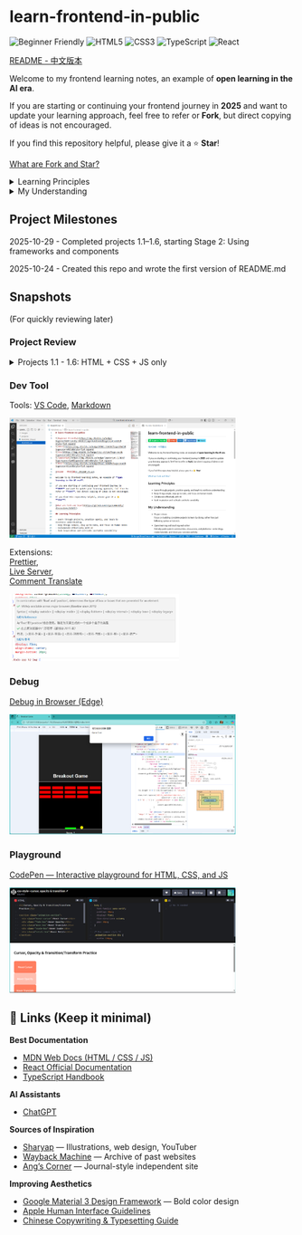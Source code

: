 # learn-frontend-in-public

![Beginner Friendly](https://img.shields.io/badge/Beginner%20Friendly-00C853?logo=handshake&logoColor=white&style=flat-square)
![HTML5](https://img.shields.io/badge/HTML5-E34F26?logo=html5&logoColor=white&style=flat-square)
![CSS3](https://img.shields.io/badge/CSS3-1572B6?logo=css3&logoColor=white&style=flat-square)
![TypeScript](https://img.shields.io/badge/TypeScript-3178C6?logo=typescript&logoColor=white&style=flat-square)
![React](https://img.shields.io/badge/React-61DAFB?logo=react&logoColor=black&style=flat-square)

[README - 中文版本](./README_CN.md)

Welcome to my frontend learning notes, an example of **open learning in the AI era**.

If you are starting or continuing your frontend journey in **2025** and want to update your learning approach, feel free to refer or **Fork**, but direct copying of ideas is not encouraged.

If you find this repository helpful, please give it a ⭐️ **Star**!

[What are Fork and Star?](https://github.com/orgs/community/discussions/168153)

<details>
<summary>Learning Principles</summary>

- Learn through projects, practice openly, and teach to reinforce understanding
- Keep things simple, stay up-to-date, and focus on human needs
- Collaborate effectively with AI
- Seek inspiration and cultivate aesthetic sensibility

</details>

<details>
<summary>My Understanding</summary>

- **Project-driven**  
  Focus on building complete projects to learn by doing, rather than just following syntax or tutorials.

- **Open learning and teaching each other**  
  Actively participate in communities, discussions, and platforms—write blogs, create tutorials, and share your process publicly.

- **Pursue simplicity**  
  True mastery comes when complexity resolves into clarity—seeing the essence in what you build.

- **Stay current**  
  Continuously update your tech stack to keep pace with the evolving frontend landscape.

- **Human-centered**  
  Avoid letting code serve only business goals while neglecting people.  
  In personal learning and development, always ensure technology serves human needs.

- **Seek inspiration**  
  Follow mentors and peers who spark new ideas.  
  Inspiration is not about answering existing questions, but about enabling you to ask questions you hadn’t considered before.

- **Cultivate aesthetics**  
  In the AI era, productivity, narrow skills, or experience alone become less differentiating over time.  
  Developing aesthetic taste is increasingly key to standing out personally and professionally.

</details>

## Project Milestones

2025-10-29 - Completed projects 1.1–1.6, starting Stage 2: Using frameworks and components

2025-10-24 - Created this repo and wrote the first version of README.md

## Snapshots

(For quickly reviewing later)

### Project Review

<details>
<summary>Projects 1.1 - 1.6: HTML + CSS + JS only</summary>

<div style="display:flex; flex-wrap:wrap; gap:10px; justify-content:center;">

  <div style="flex: 0 0 30%; max-width: 30%; text-align:center;">
    <img src="./projects/1.1 breakout 打砖块小游戏/images/breakout screenshot.png" alt="project 1.1 screenshot" style="width:100%; height:auto;">
    <p>Project 1.1</p>
  </div>

  <div style="flex: 0 0 30%; max-width: 30%; text-align:center;">
    <img src="./projects/1.2 profile website for fun 章鱼哥的个人网站/images/screenshot1.png" alt="project 1.2 screenshot" style="width:100%; height:auto;">
    <p>Project 1.2</p>
  </div>

  <div style="flex: 0 0 30%; max-width: 30%; text-align:center;">
    <img src="./projects/1.3 to do list 任务管理器/images/screenshot.png" alt="project 1.3 screenshot" style="width:100%; height:auto;">
    <p>Project 1.3</p>
  </div>

  <div style="flex: 0 0 30%; max-width: 30%; text-align:center;">
    <img src="./projects/1.4 css practice collection CSS练习/images/screenshot.png" alt="project 1.4 screenshot" style="width:100%; height:auto;">
    <p>Project 1.4</p>
  </div>

  <div style="flex: 0 0 30%; max-width: 30%; text-align:center;">
    <img src="./projects/1.6 space shooter 太空射击经典游戏/images/image.png" alt="project 1.6 screenshot" style="width:100%; height:auto;">
    <p>Project 1.6</p>
  </div>

</div>

</details>

### Dev Tool

Tools: [VS Code](https://code.visualstudio.com/), [Markdown](https://www.markdownguide.org/basic-syntax/)

<img src="./images/vscode screenshot.png" alt="VS code Screenshot" width="400">

Extensions:  
[Prettier](https://marketplace.visualstudio.com/items?itemName=esbenp.prettier-vscode),  
[Live Server](https://marketplace.visualstudio.com/items?itemName=ritwickdey.LiveServer),  
[Comment Translate](https://marketplace.visualstudio.com/items?itemName=intellsmi.comment-translate)

<img src="./images/comment-translate-screenshot.png" alt="comment-translate-screenshot" width="300">

### Debug

[Debug in Browser (Edge)](https://learn.microsoft.com/en-us/microsoft-edge/devtools/javascript/)

<img src="./images/browser screenshot.png" alt="Browser Screenshot" width="400">

### Playground

[CodePen — Interactive playground for HTML, CSS, and JS](https://codepen.io/)

<img src="./images/codepen-screenshot.png" alt="codepen screenshot" width="400">

## 🔗 Links (Keep it minimal)

**Best Documentation**

- [MDN Web Docs (HTML / CSS / JS)](https://developer.mozilla.org/)
- [React Official Documentation](https://react.dev/)
- [TypeScript Handbook](https://www.typescriptlang.org/docs/handbook/intro.html)

**AI Assistants**

- [ChatGPT](https://chatgpt.com/)

**Sources of Inspiration**

- [Sharyap](https://www.sharyap.com/) — Illustrations, web design, YouTuber
- [Wayback Machine](https://web.archive.org/) — Archive of past websites
- [Ang’s Corner](https://angs-corner.nekoweb.org/) — Journal-style independent site

**Improving Aesthetics**

- [Google Material 3 Design Framework](https://m3.material.io/get-started) — Bold color design
- [Apple Human Interface Guidelines](https://developer.apple.com/design/human-interface-guidelines/)
- [Chinese Copywriting & Typesetting Guide](https://mazhuang.org/wiki/chinese-copywriting-guidelines/)
